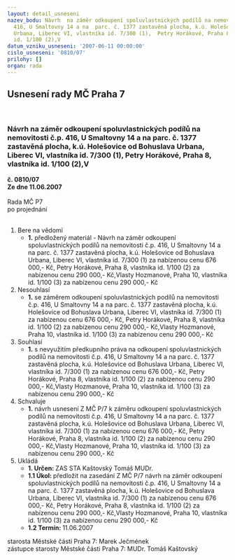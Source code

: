 ```yaml
---
layout: detail_usneseni
nazev_bodu: Návrh  na záměr odkoupení spoluvlastnických podílů na nemovitosti č.p.
  416, U Smaltovny 14 a na  parc. č. 1377 zastavěná plocha, k.ú. Holešovice od  Bohuslava
  Urbana, Liberec VI, vlastníka id. 7/300 (1),  Petry Horákové, Praha 8, vlastníka
  id. 1/100 (2),V
datum_vzniku_usneseni: '2007-06-11 00:00:00'
cislo_usneseni: '0810/07'
prilohy: []
organ: rada
---
```

<div id="ucUsn_pList" class="usn">
	<span><h2>Usnesení rady MČ Praha 7 </h2>
<br></span><div class="standBody">
<span><h3>Návrh  na záměr odkoupení spoluvlastnických podílů na nemovitosti č.p. 416, U Smaltovny 14 a na  parc. č. 1377 zastavěná plocha, k.ú. Holešovice od  Bohuslava Urbana, Liberec VI, vlastníka id. 7/300 (1),  Petry Horákové, Praha 8, vlastníka id. 1/100 (2),V</h3></span><div class="center">
		<strong>č. 0810/07</strong><br>
	</div>
<div class="center">
		<strong>Ze dne 11.06.2007</strong><br><br>
	</div>Rada MČ P7<br> po projednání<br><br><ol>
<li>Bere na vědomí<ul><li>
<strong>1.</strong> předložený materiál - Návrh  na záměr odkoupení spoluvlastnických podílů na nemovitosti č.p. 416, U Smaltovny 14 a na  parc. č. 1377 zastavěná plocha, k.ú. Holešovice od  Bohuslava Urbana, Liberec VI, vlastníka id. 7/300 (1) za nabízenou cenu 676 000,- Kč,  Petry Horákové, Praha 8, vlastníka id. 1/100  (2) za nabízenou cenu 290 000,- Kč,Vlasty Hozmanové, Praha 10, vlastníka id. 1/100 (3) za nabízenou cenu 290 000,- Kč </li></ul>
</li>
<li>Nesouhlasí<ul><li>
<strong>1.</strong> se záměrem odkoupení spoluvlastnických podílů na nemovitosti č.p. 416, U Smaltovny 14 a na  parc. č. 1377 zastavěná plocha, k.ú. Holešovice od  Bohuslava Urbana, Liberec VI, vlastníka id. 7/300 (1) za nabízenou cenu 676 000,- Kč,  Petry Horákové, Praha 8, vlastníka id. 1/100  (2) za nabízenou cenu 290 000,- Kč,Vlasty Hozmanové, Praha 10, vlastníka id. 1/100 (3) za nabízenou cenu 290 000,- Kč </li></ul>
</li>
<li>Souhlasí<ul><li>
<strong>1.</strong> s nevyužitím předkupního práva na odkoupení spoluvlastnických podílů na nemovitosti č.p. 416, U Smaltovny 14 a na  parc. č. 1377 zastavěná plocha, k.ú. Holešovice od  Bohuslava Urbana, Liberec VI, vlastníka id. 7/300 (1) za nabízenou cenu 676 000,- Kč,  Petry Horákové, Praha 8, vlastníka id. 1/100  (2) za nabízenou cenu 290 000,- Kč,Vlasty Hozmanové, Praha 10, vlastníka id. 1/100 (3) za nabízenou cenu 290 000,- Kč </li></ul>
</li>
<li>Schvaluje<ul><li>
<strong>1.</strong> návrh usnesení Z MČ P/7 k záměru odkoupení spoluvlastnických podílů na nemovitosti č.p. 416, U Smaltovny 14 a na  parc. č. 1377 zastavěná plocha, k.ú. Holešovice od  Bohuslava Urbana, Liberec VI, vlastníka id. 7/300 (1) za nabízenou cenu 676 000,- Kč,  Petry Horákové, Praha 8, vlastníka id. 1/100  (2) za nabízenou cenu 290 000,- Kč,Vlasty Hozmanové, Praha 10, vlastníka id. 1/100 (3) za nabízenou cenu 290 000,- Kč </li></ul>
</li>
<li>Ukládá<ul>
<li>
<strong>1. Určen: </strong>ZAS STA Kaštovský Tomáš MUDr.</li>
<li>
<strong>1.1 Úkol: </strong>předložit na zasedání Z MČ P/7 návrh na záměr odkoupení spoluvlastnických podílů na nemovitosti č.p. 416, U Smaltovny 14 a na  parc. č. 1377 zastavěná plocha, k.ú. Holešovice od  Bohuslava Urbana, Liberec VI, vlastníka id. 7/300 (1) za nabízenou cenu 676 000,- Kč,  Petry Horákové, Praha 8, vlastníka id. 1/100  (2) za nabízenou cenu 290 000,- Kč,Vlasty Hozmanové, Praha 10, vlastníka id. 1/100 (3) za nabízenou cenu 290 000,- Kč </li>
<li>
<strong>1.2 Termín: </strong>11.06.2007</li>
</ul>
</li>
</ol>starosta Městské části Praha 7: Marek Ječmének<br>zástupce starosty Městské části Praha 7: MUDr. Tomáš Kaštovský 
</div>
</div>